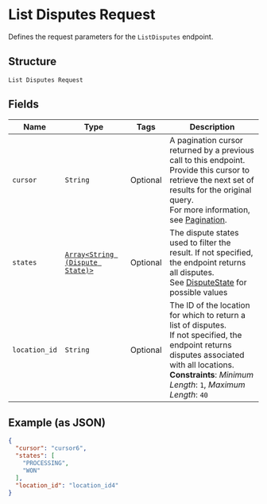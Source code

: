 
# List Disputes Request

Defines the request parameters for the `ListDisputes` endpoint.

## Structure

`List Disputes Request`

## Fields

| Name | Type | Tags | Description |
|  --- | --- | --- | --- |
| `cursor` | `String` | Optional | A pagination cursor returned by a previous call to this endpoint.<br>Provide this cursor to retrieve the next set of results for the original query.<br>For more information, see [Pagination](https://developer.squareup.com/docs/build-basics/common-api-patterns/pagination). |
| `states` | [`Array<String (Dispute State)>`](../../doc/models/dispute-state.md) | Optional | The dispute states used to filter the result. If not specified, the endpoint returns all disputes.<br>See [DisputeState](#type-disputestate) for possible values |
| `location_id` | `String` | Optional | The ID of the location for which to return a list of disputes.<br>If not specified, the endpoint returns disputes associated with all locations.<br>**Constraints**: *Minimum Length*: `1`, *Maximum Length*: `40` |

## Example (as JSON)

```json
{
  "cursor": "cursor6",
  "states": [
    "PROCESSING",
    "WON"
  ],
  "location_id": "location_id4"
}
```

